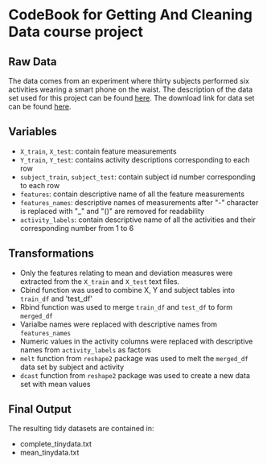 # CodeBook for Getting And Cleaning Data course project
## Raw Data
The data comes from an experiment where thirty subjects performed six activities wearing a smart phone on the waist.
The description of the data set used for this project can be found [here](http://archive.ics.uci.edu/ml/datasets/Human+Activity+Recognition+Using+Smartphones).
The download link for data set can be found [here](https://d396qusza40orc.cloudfront.net/getdata%2Fprojectfiles%2FUCI%20HAR%20Dataset.zip).

## Variables
* `X_train`, `X_test`: contain feature measurements
* `Y_train`, `Y_test`: contains activity descriptions corresponding to each row
* `subject_train`, `subject_test`: contain subject id number corresponding to each row
* `features`: contain descriptive name of all the feature measurements
* `features_names`: descriptive names of measurements after "-" character is replaced with "_" and "()" are removed for readability
* `activity_labels`: contain descriptive name of all the activities and their corresponding number from 1 to 6

## Transformations
* Only the features relating to mean and deviation measures were extracted from the `X_train` and `X_test` text files.
* Cbind function was used to combine X, Y and subject tables into `train_df` and 'test_df'
* Rbind function was used to merge `train_df` and `test_df` to form `merged_df`
* Varialbe names were replaced with descriptive names from `features_names`
* Numeric values in the activity columns were replaced with descriptive names from `activity_labels` as factors
* `melt` function from `reshape2` package was used to melt the `merged_df` data set by subject and activity
* `dcast` function from `reshape2` package was used to create a new data set with mean values

## Final Output
The resulting tidy datasets are contained in:
* complete_tinydata.txt
* mean_tinydata.txt

